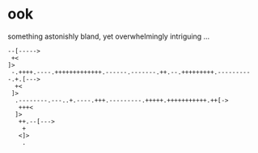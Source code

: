 # ook
something astonishly bland, yet overwhelmingly intriguing ... 
```
--[----->
 +<
]>
 -.++++.----.+++++++++++++.------.-------.++.--.+++++++++.----------.+.[--->
  +<
 ]>
  .--------.---..+.----.+++.---------.+++++.+++++++++++.++[->
   +++<
  ]>
   ++.--[--->
    +
   <]>
    .
```
